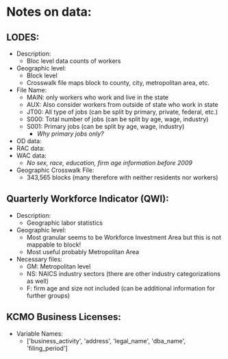 # Notes on data:

## LODES:
- Description:
  + Bloc level data counts of workers
- Geographic level:
  + Block level
  + Crosswalk file maps block to county, city, metropolitan area, etc.
- File Name:
  + MAIN: only workers who work and live in the state
  + AUX: Also consider workers from outside of state who work in state
  + JT00: All type of jobs (can be split by primary, private, federal, etc.)
  + S000: Total number of jobs (can be split by age, wage, industry)
  + S001: Primary jobs (can be split by age, wage, industry)
    - *Why primary jobs only?*
- OD data:
- RAC data:
- WAC data:
  + *No sex, race, education, firm age information before 2009*
- Geographic Crosswalk File:
  + 343,565 blocks (many therefore with neither residents nor workers)



## Quarterly Workforce Indicator (QWI):

- Description:
  + Geographic labor statistics
- Geographic level:
  + Most granular seems to be Workforce Investment Area but this is not mappable to block!
  + Most useful probably Metropolitan Area
- Necessary files:
  + GM: Metropolitan level
  + NS: NAICS industry sectors (there are other industry categorizations as well)
  + F: firm age and size not included (can be additional information for further groups)

## KCMO Business Licenses:
- Variable Names:
  + ['business_activity', 'address', 'legal_name', 'dba_name', 'filing_period']
